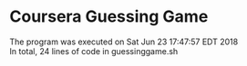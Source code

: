 # Coursera Guessing Game
The program was executed on Sat Jun 23 17:47:57 EDT 2018<br />
In total, 24 lines of code in guessinggame.sh<br />
